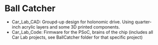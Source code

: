 # Ball Catcher
* Car_Lab_CAD: Groupd-up design for holonomic drive. Using quarter-inch acrylic layers and some 3D printed components.
* Car_Lab_Code: Firmware for the PSoC, brains of the chip (includes all Car Lab projects, see BallCatcher folder for that specific project)
